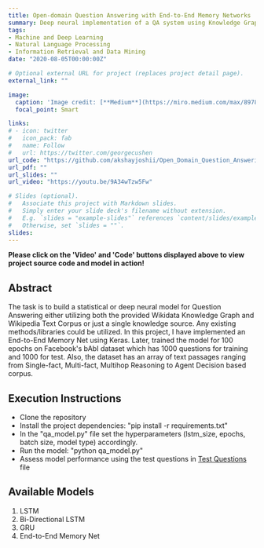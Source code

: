 ```yaml
---
title: Open-domain Question Answering with End-to-End Memory Networks
summary: Deep neural implementation of a QA system using Knowledge Graphs & Wikipedia Corpus
tags:
- Machine and Deep Learning
- Natural Language Processing
- Information Retrieval and Data Mining
date: "2020-08-05T00:00:00Z"

# Optional external URL for project (replaces project detail page).
external_link: ""

image:
  caption: 'Image credit: [**Medium**](https://miro.medium.com/max/8978/1*ncFVduh3IP2IA-sfT4Rcpw.jpeg)'
  focal_point: Smart

links:
# - icon: twitter
#   icon_pack: fab
#   name: Follow
#   url: https://twitter.com/georgecushen
url_code: "https://github.com/akshayjoshii/Open_Domain_Question_Answering"
url_pdf: ""
url_slides: ""
url_video: "https://youtu.be/9A34wTzw5Fw"

# Slides (optional).
#   Associate this project with Markdown slides.
#   Simply enter your slide deck's filename without extension.
#   E.g. `slides = "example-slides"` references `content/slides/example-slides.md`.
#   Otherwise, set `slides = ""`.
slides: 
---
```


**Please click on the 'Video' and 'Code' buttons displayed above to view project source code and model in action!**

## Abstract
The task is to build a statistical or deep neural model for Question Answering either utilizing both the provided Wikidata Knowledge Graph and Wikipedia Text Corpus or just a single knowledge source. Any existing methods/libraries could be utilized. In this project, I have implemented an End-to-End Memory Net using Keras. Later, trained the model for 100 epochs on Facebook's bAbI dataset which has 1000 questions for training and 1000 for test. Also, the dataset has an array of text passages ranging from Single-fact, Multi-fact, Multihop Reasoning to Agent Decision based corpus.


## Execution Instructions
* Clone the repository
* Install the project dependencies: "pip install -r requirements.txt"
* In the "qa_model.py" file set the hyperparameters (lstm_size, epochs, batch size, model type) accordingly.
* Run the model: "python qa_model.py"
* Assess model performance using the test questions in [Test Questions](https://github.com/akshayjoshii/Open_Domain_Question_Answering/blob/master/KB%2BWiki/toy-task-qa-kg-text-test.txt) file

## Available Models
1. LSTM
2. Bi-Directional LSTM
3. GRU
4. End-to-End Memory Net

